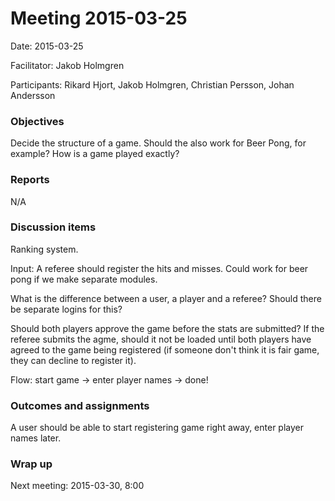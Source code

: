 # Meeting 2015-03-25

Date: 2015-03-25

Facilitator: Jakob Holmgren

Participants: Rikard Hjort, Jakob Holmgren, Christian Persson, Johan Andersson

### Objectives
Decide the structure of a game. Should the also work for Beer Pong, for example? How is a game played exactly?

### Reports
N/A

### Discussion items
Ranking system.

Input: A referee should register the hits and misses. Could work for beer pong if we make separate modules.

What is the difference between a user, a player and a referee? Should there be separate logins for this?

Should both players approve the game before the stats are submitted? If the referee submits the agme, should it not be loaded until both players have agreed to the game being registered (if someone don't think it is fair game, they can decline to register it).

Flow: start game -> enter player names -> done!

### Outcomes and assignments
A user should be able to start registering game right away, enter player names later.

### Wrap up
Next meeting: 2015-03-30, 8:00
